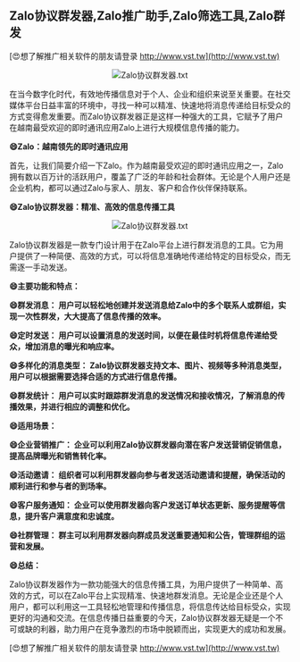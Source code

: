 ## **Zalo协议群发器,Zalo推广助手,Zalo筛选工具,Zalo群发**

[😍想了解推广相关软件的朋友请登录 http://www.vst.tw](http://www.vst.tw)

 <center><img src="https://vst.tw/MP4/tuiguang/png/0.png" alt="Zalo协议群发器.txt"></center>

在当今数字化时代，有效地传播信息对于个人、企业和组织来说至关重要。在社交媒体平台日益丰富的环境中，寻找一种可以精准、快速地将消息传递给目标受众的方式变得愈发重要。而Zalo协议群发器正是这样一种强大的工具，它赋予了用户在越南最受欢迎的即时通讯应用Zalo上进行大规模信息传播的能力。

**😄Zalo：越南领先的即时通讯应用**

首先，让我们简要介绍一下Zalo。作为越南最受欢迎的即时通讯应用之一，Zalo拥有数以百万计的活跃用户，覆盖了广泛的年龄和社会群体。无论是个人用户还是企业机构，都可以通过Zalo与家人、朋友、客户和合作伙伴保持联系。

**😄Zalo协议群发器：精准、高效的信息传播工具**

 <center><img src="https://vst.tw/MP4/tuiguang/png/5.png" alt="Zalo协议群发器.txt"></center>

Zalo协议群发器是一款专门设计用于在Zalo平台上进行群发消息的工具。它为用户提供了一种简便、高效的方式，可以将信息准确地传递给特定的目标受众，而无需逐一手动发送。

**😄主要功能和特点：**

**😄群发消息： 用户可以轻松地创建并发送消息给Zalo中的多个联系人或群组，实现一次性群发，大大提高了信息传播的效率。**

**😄定时发送： 用户可以设置消息的发送时间，以便在最佳时机将信息传递给受众，增加消息的曝光和响应率。**

**😄多样化的消息类型： Zalo协议群发器支持文本、图片、视频等多种消息类型，用户可以根据需要选择合适的方式进行信息传播。**

**😄群发统计： 用户可以实时跟踪群发消息的发送情况和接收情况，了解消息的传播效果，并进行相应的调整和优化。**

**😄适用场景：**

**😄企业营销推广： 企业可以利用Zalo协议群发器向潜在客户发送营销促销信息，提高品牌曝光和销售转化率。**

**😄活动邀请： 组织者可以利用群发器向参与者发送活动邀请和提醒，确保活动的顺利进行和参与者的到场率。**

**😄客户服务通知： 企业可以使用群发器向客户发送订单状态更新、服务提醒等信息，提升客户满意度和忠诚度。**

**😄社群管理： 群主可以利用群发器向群成员发送重要通知和公告，管理群组的运营和发展。**

**😄总结：**

Zalo协议群发器作为一款功能强大的信息传播工具，为用户提供了一种简单、高效的方式，可以在Zalo平台上实现精准、快速地群发消息。无论是企业还是个人用户，都可以利用这一工具轻松地管理和传播信息，将信息传达给目标受众，实现更好的沟通和交流。在信息传播日益重要的今天，Zalo协议群发器无疑是一个不可或缺的利器，助力用户在竞争激烈的市场中脱颖而出，实现更大的成功和发展。

[😍想了解推广相关软件的朋友请登录 http://www.vst.tw](http://www.vst.tw)



